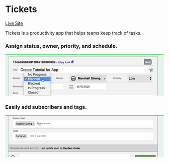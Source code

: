 # Tickets

[Live Site](ticats.herokuapp.com)

Tickets is a productivity app that helps teams keep track of tasks. 

### Assign status, owner, priority, and schedule.
![Ticket](readme_ticket_form.gif)

### Easily add subscribers and tags.
![Subscribed](readme_subscribed.gif)
